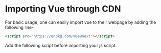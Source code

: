 # Importing Vue through CDN
For basic usage, one can easily import vue to their webpage by adding the following line-

```html
<script src="https://unpkg.com/vue@next"></script>
```

Add the following script before importing your js script.